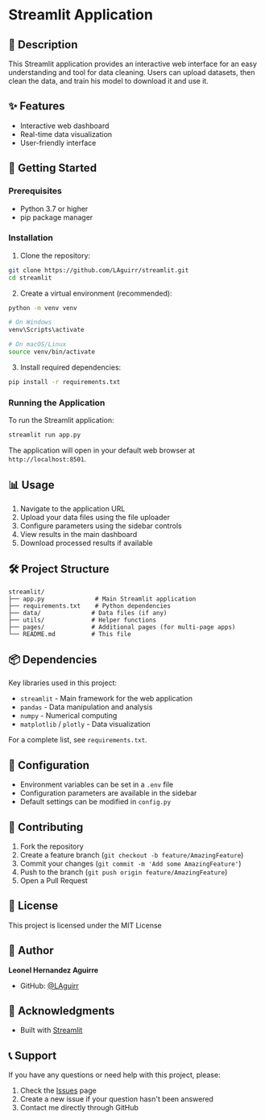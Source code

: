# Streamlit Application

## 📝 Description

This Streamlit application provides an interactive web interface for an easy understanding and tool for data cleaning. Users can upload datasets, then clean the data, and train his model to download it and use it.

## ✨ Features

- Interactive web dashboard
- Real-time data visualization
- User-friendly interface

## 🚀 Getting Started

### Prerequisites

- Python 3.7 or higher
- pip package manager

### Installation

1. Clone the repository:
```bash
git clone https://github.com/LAguirr/streamlit.git
cd streamlit
```

2. Create a virtual environment (recommended):
```bash
python -m venv venv

# On Windows
venv\Scripts\activate

# On macOS/Linux
source venv/bin/activate
```

3. Install required dependencies:
```bash
pip install -r requirements.txt
```

### Running the Application

To run the Streamlit application:

```bash
streamlit run app.py
```

The application will open in your default web browser at `http://localhost:8501`.

## 📊 Usage

1. Navigate to the application URL
2. Upload your data files using the file uploader
3. Configure parameters using the sidebar controls
4. View results in the main dashboard
5. Download processed results if available

## 🛠️ Project Structure

```
streamlit/
├── app.py              # Main Streamlit application
├── requirements.txt    # Python dependencies
├── data/              # Data files (if any)
├── utils/             # Helper functions
├── pages/             # Additional pages (for multi-page apps)
└── README.md          # This file
```

## 📦 Dependencies

Key libraries used in this project:

- `streamlit` - Main framework for the web application
- `pandas` - Data manipulation and analysis
- `numpy` - Numerical computing
- `matplotlib` / `plotly` - Data visualization

For a complete list, see `requirements.txt`.

## 🔧 Configuration


- Environment variables can be set in a `.env` file
- Configuration parameters are available in the sidebar
- Default settings can be modified in `config.py`


## 🤝 Contributing

1. Fork the repository
2. Create a feature branch (`git checkout -b feature/AmazingFeature`)
3. Commit your changes (`git commit -m 'Add some AmazingFeature'`)
4. Push to the branch (`git push origin feature/AmazingFeature`)
5. Open a Pull Request

## 📄 License

This project is licensed under the MIT License

## 👤 Author

**Leonel Hernandez Aguirre**
- GitHub: [@LAguirr](https://github.com/LAguirr)

## 🙏 Acknowledgments

- Built with [Streamlit](https://streamlit.io/)

## 📞 Support

If you have any questions or need help with this project, please:

1. Check the [Issues](https://github.com/LAguirr/streamlit/issues) page
2. Create a new issue if your question hasn't been answered
3. Contact me directly through GitHub
